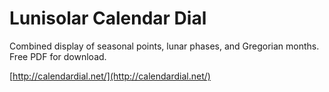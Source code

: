 # Lunisolar Calendar Dial

Combined display of seasonal points, lunar phases, and Gregorian months. Free PDF for download.

[http://calendardial.net/](http://calendardial.net/)
